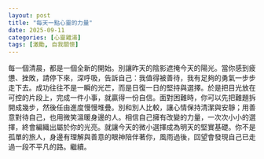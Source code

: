 ```yaml
---
layout: post
title: "每天一點心靈的力量"
date: 2025-09-11
categories: [心靈雞湯]
tags: [激勵, 自我關懷]
---
```


每一個清晨，都是一個全新的開始。別讓昨天的陰影遮掩今天的陽光。當你感到疲憊、挫敗，請停下來，深呼吸，告訴自己：我值得被善待，我有足夠的勇氣一步步走下去。成功往往不是一瞬的光芒，而是日復一日的堅持與選擇。於是把目光放在可控的片段上，完成一件小事，就贏得一份自信。面對困難時，你可以先把難題拆開成幾步，然後任由進度慢慢堆疊。別和別人比較，讓心情保持清潔與安靜；用善意對待自己，也用微笑溫暖身邊的人。相信自己擁有改變的力量，一次次小小的選擇，終會編織出屬於你的光亮。就讓今天的微小選擇成為明天的堅實基礎。你不是孤單的旅人，身邊有理解與善意的眼神陪伴著你，風雨過後，回望會發現自己已走過一段不平凡的路。繼續。